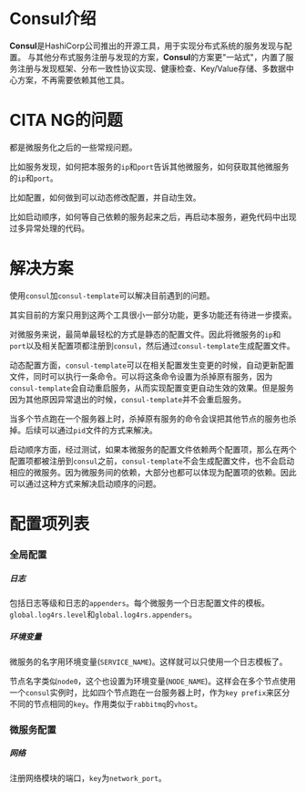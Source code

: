 # Consul介绍

**Consul**是HashiCorp公司推出的开源工具，用于实现分布式系统的服务发现与配置。 与其他分布式服务注册与发现的方案，**Consul**的方案更"一站式"，内置了服务注册与发现框架、分布一致性协议实现、健康检查、Key/Value存储、多数据中心方案，不再需要依赖其他工具。

# CITA NG的问题

都是微服务化之后的一些常规问题。

比如服务发现，如何把本服务的`ip`和`port`告诉其他微服务，如何获取其他微服务的`ip`和`port`。

比如配置，如何做到可以动态修改配置，并自动生效。

比如启动顺序，如何等自己依赖的服务起来之后，再启动本服务，避免代码中出现过多异常处理的代码。

# 解决方案

使用`consul`加`consul-template`可以解决目前遇到的问题。

其实目前的方案只用到这两个工具很小一部分功能，更多功能还有待进一步摸索。

对微服务来说，最简单最轻松的方式是静态的配置文件。因此将微服务的`ip`和`port`以及相关配置项都注册到`consul`，然后通过`consul-template`生成配置文件。

动态配置方面，`consul-template`可以在相关配置发生变更的时候，自动更新配置文件，同时可以执行一条命令。可以将这条命令设置为杀掉原有服务，因为`consul-template`会自动重启服务，从而实现配置变更自动生效的效果。但是服务因为其他原因异常退出的时候，`consul-template`并不会重启服务。

当多个节点跑在一个服务器上时，杀掉原有服务的命令会误把其他节点的服务也杀掉。后续可以通过`pid`文件的方式来解决。

启动顺序方面，经过测试，如果本微服务的配置文件依赖两个配置项，那么在两个配置项都被注册到`consul`之前，`consul-template`不会生成配置文件，也不会启动相应的微服务。因为微服务间的依赖，大部分也都可以体现为配置项的依赖。因此可以通过这种方式来解决启动顺序的问题。

# 配置项列表

### 全局配置

##### 日志

包括日志等级和日志的`appenders`。每个微服务一个日志配置文件的模板。`global.log4rs.level`和`global.log4rs.appenders`。

##### 环境变量

微服务的名字用环境变量(`SERVICE_NAME`)。这样就可以只使用一个日志模板了。

节点名字类似`node0`，这个也设置为环境变量(`NODE_NAME`)。这样会在多个节点使用一个`consul`实例时，比如四个节点跑在一台服务器上时，作为`key prefix`来区分不同的节点相同的`key`。作用类似于`rabbitmq`的`vhost`。

### 微服务配置

##### 网络

注册网络模块的端口，`key`为`network_port`。





